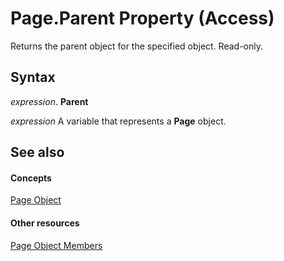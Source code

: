 
# Page.Parent Property (Access)

Returns the parent object for the specified object. Read-only.


## Syntax

 _expression_. **Parent**

 _expression_ A variable that represents a **Page** object.


## See also


#### Concepts


[Page Object](6351b0ea-bd07-5ee6-ea20-0d410e09d939.md)
#### Other resources


[Page Object Members](8d4078db-389b-b9a6-00b1-7be0f1102808.md)
